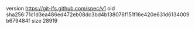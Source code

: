 version https://git-lfs.github.com/spec/v1
oid sha256:71c1d3ea486ed472eb08dc3bd4b138076f151f16e420e631d6134009b679484f
size 28919
